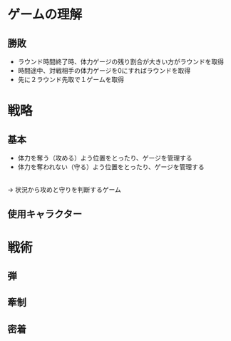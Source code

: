 # ゲームの理解

## 勝敗
- ラウンド時間終了時、体力ゲージの残り割合が大きい方がラウンドを取得
- 時間途中、対戦相手の体力ゲージを0にすればラウンドを取得
- 先に２ラウンド先取で１ゲームを取得

# 戦略

## 基本
- 体力を奪う（攻める）よう位置をとったり、ゲージを管理する
- 体力を奪われない（守る）よう位置をとったり、ゲージを管理する
<br>
→ 状況から攻めと守りを判断するゲーム

## 使用キャラクター

## 

# 戦術

## 弾

## 牽制

## 密着